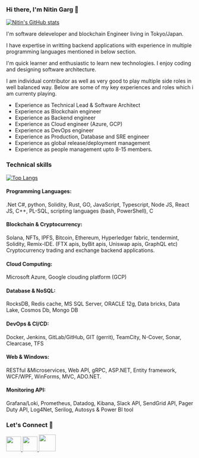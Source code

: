 ### Hi there, I'm Nitin Garg 👋

[![Nitin's GitHub stats](https://github-readme-stats.vercel.app/api?username=ernitingarg09&show_icons=true)](https://github.com/ernitingarg09)

I'm software deleveloper and blockchain Engineer living in Tokyo/Japan. 

I have expertise in writting backend applications with experience in multiple programming languages mentioned in below section.

I'm quick learner and enthusiastic to learn new technologies. I enjoy coding and designing software architecture.

I am individual contributor as well as very good to play multiple side roles in well balanced way. Below are some of my key experiences and roles which i am currenty playing.

-	Experience as Technical Lead & Software Architect
-	Experience as Blockchain engineer
-	Experience as Backend engineer
-	Experience as Cloud engineer (Azure, GCP)
-	Experience as DevOps engineer
-	Experience as Production, Database and SRE engineer
-	Experience as global release/deployment management
-	Experience as people management upto 8-15 members.

### Technical skills

[![Top Langs](https://github-readme-stats.vercel.app/api/top-langs/?username=ernitingarg09&langs_count=30&layout=compact)](https://github.com/ernitingarg09)

#### Programming Languages: 
.Net C#, python, Solidity, Rust, GO, JavaScript, Typescript, Node JS, React JS, C++, PL-SQL, scripting languages (bash, PowerShell), C
#### Blockchain & Cryptocurrency: 
Solana, NFTs, IPFS, Bitcoin, Ethereum, Hyperledger fabric, tendermint, Solidity, Remix-IDE. (FTX apis, byBit apis, Uniswap apis, GraphQL etc)
Cryptocurrency trading and exchange backend applications. 
#### Cloud Computing:  
Microsoft Azure, Google clouding platform (GCP)
#### Database & NoSQL: 
RocksDB, Redis cache, MS SQL Server, ORACLE 12g, Data bricks, Data Lake, Cosmos Db, Mongo DB
#### DevOps & CI/CD:
Docker, Jenkins, GitLab/GitHub, GIT (gerrit), TeamCity, N-Cover, Sonar, Clearcase, TFS
#### Web & Windows: 
RESTful &Microservices, Web API, gRPC, ASP.NET, Entity framework, WCF/WPF, WinForms, MVC, ADO.NET. 
#### Monitoring API: 
Grafana/Loki, Prometheus, Datadog, Kibana, Slack API, SendGrid API, Pager Duty API, Log4Net, Serilog, Autosys & Power BI tool 

### Let's Connect 💬

<a href="https://www.linkedin.com/in/nitin-garg-50752b108/">
  <img height="40" src="https://user-images.githubusercontent.com/20875452/194767635-6493ad73-f1c4-447b-94d2-b49e6471ac10.png"/>
</a>

<a href="https://github.com/ernitingarg09/ernitingarg09/blob/master/whatsapp.png">
  <img height="40" src="https://user-images.githubusercontent.com/20875452/194904880-a4685acc-5cf3-49de-a8ae-3d95ce91b021.png"/>
</a>

<a href="https://www.hackerrank.com/nitin_er/">
  <img height="45" src="https://user-images.githubusercontent.com/20875452/194902984-618d6e4c-3ec8-4a6f-883d-248f42bcd8a2.png"/>
</a>




